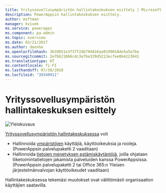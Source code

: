 ```yaml
---
title: Yrityssovellusympäristön hallintakeskuksen esittely | Microsoft Docs
description: PowerAppsin hallintakeskuksen esittely.
author: msftman
manager: kvivek
ms.service: powerapps
ms.component: pa-admin
ms.topic: overview
ms.date: 03/21/2017
ms.author: deonhe
ms.openlocfilehash: 3639851e3f37f2db794816aa9199018de5a5e7be
ms.sourcegitcommit: 2e7b621066cdc3e7be329d5213ecfee0b4223641
ms.translationtype: HT
ms.contentlocale: fi-FI
ms.lasthandoff: 07/30/2018
ms.locfileid: "39349911"
---
```

# <a name="introduction-to-the-business-application-platform-admin-center"></a>Yrityssovellusympäristön hallintakeskuksen esittely

![Yleiskuvaus](./media/introduction-to-the-admin-center/overview.png)  

[Yrityssovellusympäristön hallintakeskuksessa](https://admin.powerapps.com) voit

* Hallinnoida [ympäristöjen](environments-administration.md) käyttäjiä, käyttöoikeuksia ja rooleja. (PowerAppsin palvelupaketti 2 vaaditaan)
* Hallinnoida [tietojen menetyksen estämiskäytäntöjä](prevent-data-loss.md), joilla ohjataan liiketoimintatietojen jakamista palveluiden kanssa PowerAppsissa. (PowerAppsin palvelupaketti 2 tai Office 365:n Yleisen järjestelmänvalvojan käyttöoikeudet vaaditaan)

Hallintakeskuksessa tekemäsi muutokset ovat välittömästi organisaation käyttäjien saatavilla.     

